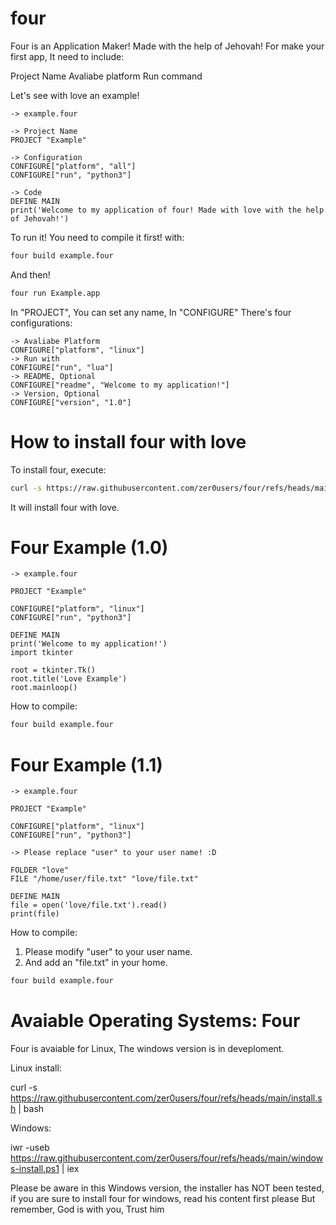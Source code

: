 # four
Four is an Application Maker! Made with the help of Jehovah!
For make your first app, It need to include:

Project Name
Avaliabe platform
Run command

Let's see with love an example!

```four
-> example.four

-> Project Name
PROJECT "Example"

-> Configuration
CONFIGURE["platform", "all"]
CONFIGURE["run", "python3"]

-> Code
DEFINE MAIN
print('Welcome to my application of four! Made with love with the help of Jehovah!')
```

To run it! You need to compile it first! with:

```bash
four build example.four
```

And then!

```bash
four run Example.app
```

In "PROJECT", You can set any name, In "CONFIGURE" There's four configurations:

```four
-> Avaliabe Platform
CONFIGURE["platform", "linux"]
-> Run with
CONFIGURE["run", "lua"]
-> README, Optional
CONFIGURE["readme", "Welcome to my application!"]
-> Version, Optional
CONFIGURE["version", "1.0"]
```

# How to install four with love

To install four, execute:

```bash
curl -s https://raw.githubusercontent.com/zer0users/four/refs/heads/main/install.sh | bash
```

It will install four with love.

# Four Example (1.0)

```four
-> example.four

PROJECT "Example"

CONFIGURE["platform", "linux"]
CONFIGURE["run", "python3"]

DEFINE MAIN
print('Welcome to my application!')
import tkinter

root = tkinter.Tk()
root.title('Love Example')
root.mainloop()
```

How to compile:

```bash
four build example.four
```


# Four Example (1.1)

```four
-> example.four

PROJECT "Example"

CONFIGURE["platform", "linux"]
CONFIGURE["run", "python3"]

-> Please replace "user" to your user name! :D

FOLDER "love"
FILE "/home/user/file.txt" "love/file.txt"

DEFINE MAIN
file = open('love/file.txt').read()
print(file)
```

How to compile:

1. Please modify "user" to your user name.
2. And add an "file.txt" in your home.

```bash
four build example.four
```

# Avaiable Operating Systems: Four

Four is avaiable for Linux, The windows version is in deveploment.

Linux install:

curl -s https://raw.githubusercontent.com/zer0users/four/refs/heads/main/install.sh | bash

Windows:

iwr -useb https://raw.githubusercontent.com/zer0users/four/refs/heads/main/windows-install.ps1 | iex

Please be aware in this Windows version, the installer has NOT been tested, if you are sure to install four for windows, read his content first please
But remember, God is with you, Trust him
